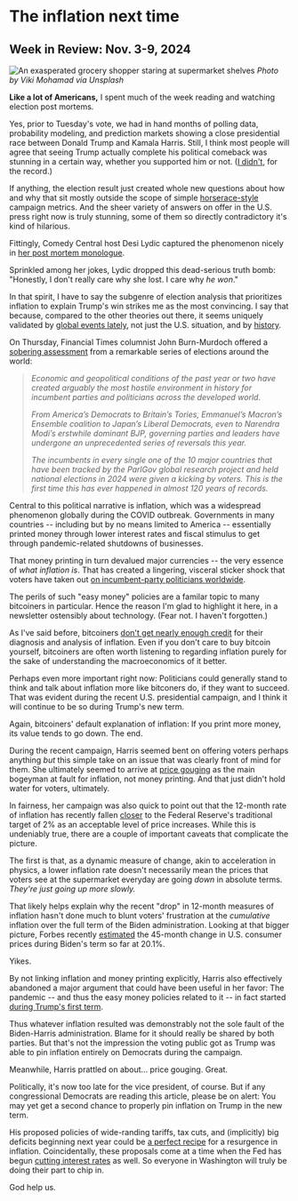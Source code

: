 # The inflation next time
## Week in Review: Nov. 3-9, 2024

![An exasperated grocery shopper staring at supermarket shelves](https://w3w.news/img/shopper-1920.jpg)
*Photo by Viki Mohamad via Unsplash*

**Like a lot of Americans,** I spent much of the week reading and watching election post mortems.

Yes, prior to Tuesday's vote, we had in hand months of polling data, probability modeling, and prediction markets showing a close presidential race between Donald Trump and Kamala Harris. Still, I think most people will  agree that seeing Trump actually complete his political comeback was stunning in a certain way, whether you supported him or not. ([I didn't](https://x.com/peteramckay/status/1847230808894886058), for the record.)

If anything, the election result just created whole new questions about how and why that sit mostly outside the scope of simple [horserace-style](https://en.wikipedia.org/wiki/Horse_race_journalism) campaign metrics. And the sheer variety of answers on offer in the U.S. press right now is truly stunning, some of them so directly contradictory it's kind of hilarious.

Fittingly, Comedy Central host Desi Lydic captured the phenomenon nicely in [her post mortem monologue](https://youtu.be/hPHH5trgC1w?si=Cp7DusX1XF6QNrCE&t=235).

Sprinkled among her jokes, Lydic dropped this dead-serious truth bomb: "Honestly, I don't really care why she lost. I care why *he won*."

In that spirit, I have to say the subgenre of election analysis that prioritizes inflation to explain Trump's win strikes me as the most convincing. I say that because, compared to the other theories out there, it seems uniquely validated by [global events lately](https://www.vox.com/2024-elections/383208/donald-trump-victory-kamala-harris-global-trend-incumbents), not just the U.S. situation, and by [history](https://reason.com/2022/10/13/inflation-remixed/).

On Thursday, Financial Times columnist John Burn-Murdoch offered a [sobering assessment](https://news.google.com/read/CBMicEFVX3lxTE5Oc3hOZ2ZkNFRFLXRTbXUyQ2dfaHh5WHBnODE5ZEMyY3JINnBhQ2UzZzFoTlIycTJmSDRjTWplUTBMSDZCeGtXOGpWbUljcmo3WjFjTUtpcGRFLWwxU0RtOFAyU1BfMk5tN180eF9IV0g?hl=en-US&gl=US&ceid=US%3Aen) from a remarkable series of elections around the world:

*<blockquote>Economic and geopolitical conditions of the past year or two have created arguably the most hostile environment in history for incumbent parties and politicians across the developed world.*

*From America’s Democrats to Britain’s Tories, Emmanuel’s Macron’s Ensemble coalition to Japan’s Liberal Democrats, even to Narendra Modi’s erstwhile dominant BJP, governing parties and leaders have undergone an unprecedented series of reversals this year.*

*The incumbents in every single one of the 10 major countries that have been tracked by the ParlGov global research project and held national elections in 2024 were given a kicking by voters. This is the first time this has ever happened in almost 120 years of records.*</blockquote>

Central to this political narrative is inflation, which was a widespread  phenomenon globally during the COVID outbreak. Governments in many countries -- including but by no means limited to America -- essentially printed money through lower interest rates and fiscal stimulus to get through pandemic-related shutdowns of businesses.

That money printing in turn devalued major currencies -- the very essence of *what inflation is*. That has created a lingering, visceral sticker shock that voters have taken out [on incumbent-party politicians worldwide](https://news.google.com/read/CBMikwFBVV95cUxORW1WSHZGMVFRZXg0Q3lnX2d5RDlZRGhlYWR5TDNTcjZBdDZhYzRWWk81aG8tNUh6ZllCQkhKeEZYRk5vTFhUSThKMnNDOXl2ODhaUERfU1N0ZFJBQ05zbUktQUhSNk9fUFlYZC1jT3h5LTFUclhpcWVXZmt3RWNOVHBxdlNicGFTci1YNkNDNkxpdEE?hl=en-US&gl=US&ceid=US%3Aen).

The perils of such "easy money" policies are a familar topic to many bitcoiners in particular. Hence the reason I'm glad to highlight it here, in a newsletter ostensibly about technology. (Fear not. I haven't forgotten.)

As I've said before, bitcoiners [don't get nearly enough credit](https://github.com/peteramckay/w3wnewsletter/blob/master/2022/2022-06-19.md) for their diagnosis and analysis of inflation. Even if you don't care to buy bitcoin yourself, bitcoiners are often worth listening to regarding inflation purely for the sake of understanding the macroeconomics of it better.

Perhaps even more important right now: Politicians could generally stand to think and talk about inflation more like bitconers do, if they want to succeed. That was evident during the recent U.S. presidential campaign, and I think it will continue to be so during Trump's new term.

Again, bitcoiners' default explanation of inflation: If you print more money, its value tends to go down. The end.

During the recent campaign, Harris seemed bent on offering voters perhaps anything *but* this simple take on an issue that was clearly front of mind for them. She ultimately seemed to arrive at [price gouging](https://www.cnn.com/2024/08/16/business/harris-price-gouging-ban-inflation/index.html) as the main bogeyman at fault for inflation, not money printing. And that just didn't hold water for voters, ultimately.

In fairness, her campaign was also quick to point out that the 12-month rate of inflation has recently fallen [closer](https://www.pbs.org/newshour/politics/u-s-inflation-drops-to-lowest-point-in-3-years-at-2-4-percent-some-price-pressures-remain) to the Federal Reserve's traditional target of 2% as an acceptable level of price increases. While this is undeniably true, there are a couple of important caveats that complicate the picture.

The first is that, as a dynamic measure of change, akin to acceleration in physics, a lower inflation rate doesn't necessarily mean the prices that voters see at the supermarket everyday are going *down* in absolute terms. *They're just going up more slowly.*

That likely helps explain why the recent "drop" in 12-month measures of inflation hasn't done much to blunt voters' frustration at the *cumulative* inflation over the full term of the Biden administration. Looking at that bigger picture, Forbes recently [estimated](https://www.forbes.com/sites/dereksaul/2024/11/01/how-the-economy-really-fared-under-bidenharris-and-trump-from-jobs-to-inflation-final-update/) the 45-month change in U.S. consumer prices during Biden's term so far at 20.1%.

Yikes.

By not linking inflation and money printing explicitly, Harris also effectively abandoned a major argument that could have been useful in her favor: The pandemic -- and thus the easy money policies related to it -- in fact started [during Trump's first term](https://www.cnn.com/2020/03/27/politics/coronavirus-stimulus-house-vote/index.html).

Thus whatever inflation resulted was demonstrably not the sole fault of the Biden-Harris administration. Blame for it should really be shared by both parties. But that's not the impression the voting public got as Trump was able to pin inflation entirely on Democrats during the campaign.

Meanwhile, Harris prattled on about... price gouging. Great.

Politically, it's now too late for the vice president, of course. But if any congressional Democrats are reading this article, please be on alert: You may yet get a second chance to properly pin inflation on Trump in the new term.

His proposed policies of wide-randing tariffs, tax cuts, and (implicitly) big deficits beginning next year could be [a perfect recipe](https://time.com/7095898/donald-trump-economy-plan-2024/) for a resurgence in inflation. Coincidentally, these proposals come at a time when the Fed has begun [cutting interest rates](https://www.cnbc.com/2024/11/07/fed-rate-decision-november-2024.html) as well. So everyone in Washington will truly be doing their part to chip in.

God help us.
